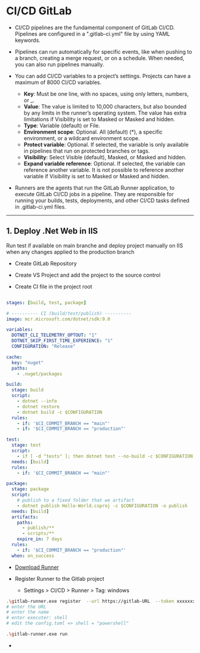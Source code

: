 # CI/CD GitLab

- CI/CD pipelines are the fundamental component of GitLab CI/CD. Pipelines are configured in a ".gitlab-ci.yml" file by using YAML keywords.
  
- Pipelines can run automatically for specific events, like when pushing to a branch, creating a merge request, or on a schedule. When needed, you can also run pipelines manually.

- You can add CI/CD variables to a project’s settings. Projects can have a maximum of 8000 CI/CD variables.
    - **Key**: Must be one line, with no spaces, using only letters, numbers, or _.
    - **Value**: The value is limited to 10,000 characters, but also bounded by any limits in the runner’s operating system. The value has extra limitations if Visibility is set to Masked or Masked and hidden.
    - **Type**: Variable (default) or File.
    - **Environment scope**: Optional. All (default) (*), a specific environment, or a wildcard environment scope.
    - **Protect variable**: Optional. If selected, the variable is only available in pipelines that run on protected branches or tags.
    - **Visibility**: Select Visible (default), Masked, or Masked and hidden.
    - **Expand variable reference**: Optional. If selected, the variable can reference another variable. It is not possible to reference another variable if Visibility is set to Masked or Masked and hidden.

- Runners are the agents that run the GitLab Runner application, to execute GitLab CI/CD jobs in a pipeline. They are responsible for running your builds, tests, deployments, and other CI/CD tasks defined in .gitlab-ci.yml files.

---

## 1. Deploy .Net Web in IIS
Run test if available on main branche and deploy project manually on IIS when any changes applied to the production branch
- Create GitLab Repository
  
- Create VS Project and add the project to the source control

- Create CI file in the project root

```yaml title =".gitlab-ci.yml"

stages: [build, test, package]

# ---------- CI (build/test/publish) ----------
image: mcr.microsoft.com/dotnet/sdk:9.0

variables:
  DOTNET_CLI_TELEMETRY_OPTOUT: "1"
  DOTNET_SKIP_FIRST_TIME_EXPERIENCE: "1"
  CONFIGURATION: "Release"

cache:
  key: "nuget"
  paths:
    - .nuget/packages

build:
  stage: build
  script:
    - dotnet --info
    - dotnet restore
    - dotnet build -c $CONFIGURATION
  rules:
    - if: '$CI_COMMIT_BRANCH == "main"'
    - if: '$CI_COMMIT_BRANCH == "production"'

test:
  stage: test
  script:
    - if [ -d "tests" ]; then dotnet test --no-build -c $CONFIGURATION; else echo "No tests found, skipping."; fi
  needs: [build]
  rules:
    - if: '$CI_COMMIT_BRANCH == "main"'

package:
  stage: package
  script:
    # publish to a fixed folder that we artifact
    - dotnet publish Hello-World.csproj -c $CONFIGURATION -o publish
  needs: [build]
  artifacts:
    paths:
      - publish/**          
      - scripts/**
    expire_in: 7 days
  rules:
    - if: '$CI_COMMIT_BRANCH == "production"'
  when: on_success
```

-  [Download Runner](https://docs.gitlab.com/runner/install/windows.html)

-  Register Runner to the Gitlab project
    - Settings > CI/CD > Runner > Tag: windows

```bash
.\gitlab-runner.exe register  --url https://gitlab-URL  --token xxxxxxxxxxxxxx
# enter the URL
# enter the name
# enter executer: shell
# edit the config.toml => shell = "powershell"
```

```bash
.\gitlab-runner.exe run
```

-  
